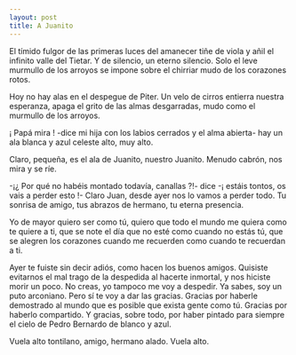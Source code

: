 ```yaml
---
layout: post
title: A Juanito
---
```


El tímido fulgor de las primeras luces del amanecer tiñe de viola y añil el infinito valle del Tietar. Y de silencio, un eterno silencio. Solo el leve murmullo de los arroyos se impone sobre el chirriar mudo de los corazones rotos.

Hoy no hay alas en el despegue de Piter. Un velo de cirros entierra nuestra esperanza, apaga el grito de las almas desgarradas, mudo como el murmullo de los arroyos.

¡ Papá mira ! -dice mi hija con los labios cerrados y el alma abierta- hay un ala blanca y azul celeste alto, muy alto.

Claro, pequeña, es el ala de Juanito, nuestro Juanito. Menudo cabrón, nos mira y se ríe.

-¡¿ Por qué no habéis montado todavía, canallas ?!- dice -¡ estáis tontos, os vais a perder esto !- Claro Juan, desde ayer nos lo vamos a perder todo. Tu sonrisa de amigo, tus abrazos de hermano, tu eterna presencia.

Yo de mayor quiero ser como tú, quiero que todo el mundo me quiera como te quiere a ti, que se note el día que no esté como cuando no estás tú, que se alegren los corazones cuando me recuerden como cuando te
recuerdan a ti.

Ayer te fuiste sin decir adiós, como hacen los buenos amigos. Quisiste evitarnos el mal trago de la despedida al hacerte inmortal, y nos hiciste morir un poco. No creas, yo tampoco me voy a despedir. Ya sabes, soy un puto arconiano. Pero sí te voy a dar las gracias. Gracias por haberle demostrado al mundo que es posible que exista gente como tú.  Gracias por haberlo compartido. Y gracias, sobre todo, por haber pintado para siempre el cielo de Pedro Bernardo de blanco y azul.

Vuela alto tontilano, amigo, hermano alado. Vuela alto.
